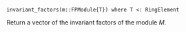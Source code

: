 ```
invariant_factors(m::FPModule{T}) where T <: RingElement
```

Return a vector of the invariant factors of the module $M$.
